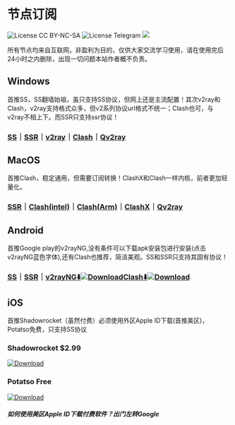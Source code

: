 # 节点订阅

![License CC BY-NC-SA](https://img.shields.io/badge/license-CC_BY--NC--SA-green.svg?style=plastic)
![License Telegram](https://img.shields.io/badge/Telegram-@ShareCentrePro-blue.svg?style=plastic)
![](https://{https://github-watch.vercel.app}/api/counter)

所有节点均来自互联网，非盈利为目的，仅供大家交流学习使用，请在使用完后24小时之内删除，出现一切问题本站作者概不负责。
## Windows
首推SS，SS翻墙始祖，虽只支持SS协议，但网上还是主流配置！其次v2ray和Clash，v2ray支持格式众多，但v2系列协议url格式不统一；Clash也可，与v2ray不相上下。而SSR只支持ssr协议！
### [SS](https://github.com/shadowsocks/shadowsocks-windows/releases/download/4.4.0.0/Shadowsocks-4.4.0.185.zip)｜[SSR](https://github.com/shadowsocksrr/shadowsocksr-csharp/releases/download/4.9.2/ShadowsocksR-win-4.9.2.zip)｜[v2ray](https://github.com/2dust/v2rayN/releases/download/4.29/v2rayN-Core.zip)｜[Clash](https://github.com/Fndroid/clash_for_windows_pkg/releases/download/0.19.6/Clash.for.Windows-0.19.6-win.7z)｜[Qv2ray](https://github.com/Qv2ray/Qv2ray/releases/download/v2.7.0/Qv2ray-v2.7.0-Windows.7z)
## MacOS
首推Clash，稳定通用，但需要订阅转换！ClashX和Clash一样内核，前者更加轻量化。
### [SSR](https://github.com/shadowsocksr-backup/ShadowsocksX-NG/releases/download/1.4.2-R8-subscribe-alpha-3/ShadowsocksX-NG-R8.dmg)｜[Clash(intel)](https://github.com/Fndroid/clash_for_windows_pkg/releases/download/0.19.6/Clash.for.Windows-0.19.6.dmg)｜[Clash(Arm)](https://github.com/Fndroid/clash_for_windows_pkg/releases/download/0.19.6/Clash.for.Windows-0.19.6-arm64.dmg)｜[ClashX](https://github.com/yichengchen/clashX/releases/download/1.72.0/ClashX.dmg)｜[Qv2ray](https://github.com/Qv2ray/Qv2ray/releases/download/v2.7.0/Qv2ray-v2.7.0-macOS-x64.dmg)
## Android 
首推Google play的v2rayNG,没有条件可以下载apk安装包进行安装(点击v2rayNG蓝色字体),还有Clash也推荐，简洁美观。SS和SSR只支持其固有协议！
### [SS](https://github.com/shadowsocks/shadowsocks-android/releases/download/v5.2.6/shadowsocks--universal-v5.2.6.apk)｜[SSR](https://github.com/shadowsocksrr/shadowsocksr-android/releases/download/3.5.3/shadowsocksr-android-3.5.3.apk)｜[v2rayNG⬇️](https://github.com/2dust/v2rayNG/releases/download/1.6.28/v2rayNG_1.6.28.apk)[![Download](https://play.google.com/intl/en_us/badges/static/images/badges/en_badge_web_generic.png)](https://play.google.com/store/apps/details?id=com.v2ray.ang)[Clash⬇️](https://github.com/Kr328/ClashForAndroid/releases/download/v2.5.4/cfa-2.5.4-foss-universal-release.apk)[![Download](https://play.google.com/intl/en_us/badges/static/images/badges/en_badge_web_generic.png)](https://play.google.com/store/apps/details?id=com.github.kr328.clash)

## iOS
首推Shadowrocket（虽然付费）必须使用外区Apple ID下载(首推美区)，Potatso免费，只支持SS协议
### Shadowrocket $2.99
[![Download](https://github.com/git-yusteven/tag/raw/main/ios-black.svg?inline)](https://apps.apple.com/us/app/shadowrocket/id932747118)
### Potatso Free
[![Download](https://github.com/git-yusteven/tag/raw/main/ios-black.svg?inline)](https://apps.apple.com/us/app/shadowrocket/id1239860606)
##### 如何使用美区Apple ID下载付费软件？出门左转Google
